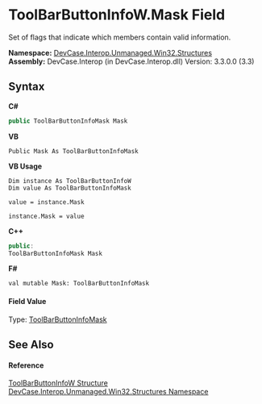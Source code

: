 # ToolBarButtonInfoW.Mask Field
 

Set of flags that indicate which members contain valid information.

**Namespace:**&nbsp;<a href="N_DevCase_Interop_Unmanaged_Win32_Structures">DevCase.Interop.Unmanaged.Win32.Structures</a><br />**Assembly:**&nbsp;DevCase.Interop (in DevCase.Interop.dll) Version: 3.3.0.0 (3.3)

## Syntax

**C#**<br />
``` C#
public ToolBarButtonInfoMask Mask
```

**VB**<br />
``` VB
Public Mask As ToolBarButtonInfoMask
```

**VB Usage**<br />
``` VB Usage
Dim instance As ToolBarButtonInfoW
Dim value As ToolBarButtonInfoMask

value = instance.Mask

instance.Mask = value
```

**C++**<br />
``` C++
public:
ToolBarButtonInfoMask Mask
```

**F#**<br />
``` F#
val mutable Mask: ToolBarButtonInfoMask
```


#### Field Value
Type: <a href="T_DevCase_Interop_Unmanaged_Win32_Enums_ToolBarButtonInfoMask">ToolBarButtonInfoMask</a>

## See Also


#### Reference
<a href="T_DevCase_Interop_Unmanaged_Win32_Structures_ToolBarButtonInfoW">ToolBarButtonInfoW Structure</a><br /><a href="N_DevCase_Interop_Unmanaged_Win32_Structures">DevCase.Interop.Unmanaged.Win32.Structures Namespace</a><br />